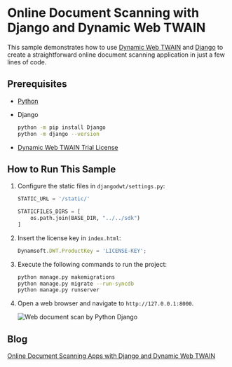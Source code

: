 # Online Document Scanning with Django and Dynamic Web TWAIN

This sample demonstrates how to use [Dynamic Web TWAIN](https://www.dynamsoft.com/web-twain/overview/) and [Django](https://www.djangoproject.com/) to create a straightforward online document scanning application in just a few lines of code.

## Prerequisites

- [Python](https://www.python.org/downloads/) 
- Django 
    
    ```bash
    python -m pip install Django
    python -m django --version
    ```
- [Dynamic Web TWAIN Trial License](https://www.dynamsoft.com/customer/license/trialLicense/?product=dwt)

## How to Run This Sample
1. Configure the static files in `djangodwt/settings.py`:

    ```python
    STATIC_URL = '/static/'

    STATICFILES_DIRS = [
        os.path.join(BASE_DIR, "../../sdk")
    ]
    ```

2. Insert the license key in `index.html`:
    
    ```js
    Dynamsoft.DWT.ProductKey = 'LICENSE-KEY';
    ```

3. Execute the following commands to run the project:

    ```bash
    python manage.py makemigrations
    python manage.py migrate --run-syncdb
    python manage.py runserver
    ``` 
    
4. Open a web browser and navigate to `http://127.0.0.1:8000`.

    ![Web document scan by Python Django](https://www.dynamsoft.com/codepool/img/2020/09/django-scan-upload-document.jpg)

## Blog 
[Online Document Scanning Apps with Django and Dynamic Web TWAIN](https://www.dynamsoft.com/codepool/online-document-scanning-django-webtwain.html)





